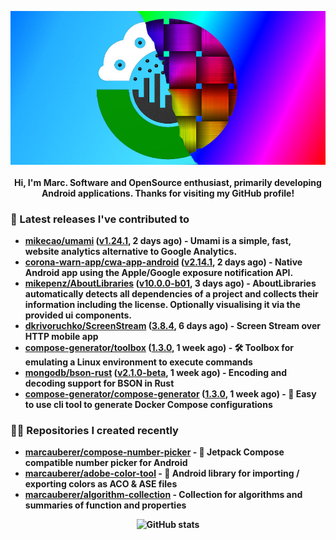 <p align="center">
	<img src="https://raw.githubusercontent.com/marcauberer/marcauberer/master/images/frontpage-image.jpg">
	<br><br>
	<b>Hi, I'm Marc. Software and OpenSource enthusiast, primarily developing Android applications. Thanks for visiting my GitHub profile!
</p>

### 🚀 Latest releases I've contributed to


- [mikecao/umami](https://github.com/mikecao/umami) ([v1.24.1](https://github.com/mikecao/umami/releases/tag/v1.24.1), 2 days ago) - Umami is a simple, fast, website analytics alternative to Google Analytics.
- [corona-warn-app/cwa-app-android](https://github.com/corona-warn-app/cwa-app-android) ([v2.14.1](https://github.com/corona-warn-app/cwa-app-android/releases/tag/v2.14.1), 2 days ago) - Native Android app using the Apple/Google exposure notification API.
- [mikepenz/AboutLibraries](https://github.com/mikepenz/AboutLibraries) ([v10.0.0-b01](https://github.com/mikepenz/AboutLibraries/releases/tag/v10.0.0-b01), 3 days ago) - AboutLibraries automatically detects all dependencies of a project and collects their information including the license. Optionally visualising it via the provided ui components.
- [dkrivoruchko/ScreenStream](https://github.com/dkrivoruchko/ScreenStream) ([3.8.4](https://github.com/dkrivoruchko/ScreenStream/releases/tag/3.8.4), 6 days ago) - Screen Stream over HTTP mobile app
- [compose-generator/toolbox](https://github.com/compose-generator/toolbox) ([1.3.0](https://github.com/compose-generator/toolbox/releases/tag/1.3.0), 1 week ago) - 🛠️ Toolbox for emulating a Linux environment to execute commands
- [mongodb/bson-rust](https://github.com/mongodb/bson-rust) ([v2.1.0-beta](https://github.com/mongodb/bson-rust/releases/tag/v2.1.0-beta), 1 week ago) - Encoding and decoding support for BSON in Rust
- [compose-generator/compose-generator](https://github.com/compose-generator/compose-generator) ([1.3.0](https://github.com/compose-generator/compose-generator/releases/tag/1.3.0), 1 week ago) - 🐳 Easy to use cli tool to generate Docker Compose configurations

### 👨‍💻 Repositories I created recently
- [marcauberer/compose-number-picker](https://github.com/marcauberer/compose-number-picker) - 🔢 Jetpack Compose compatible number picker for Android
- [marcauberer/adobe-color-tool](https://github.com/marcauberer/adobe-color-tool) - 🎨 Android library for importing / exporting colors as ACO &amp; ASE files
- [marcauberer/algorithm-collection](https://github.com/marcauberer/algorithm-collection) - Collection for algorithms and summaries of function and properties

<p align="center">
	<img src="https://github-readme-stats.vercel.app/api?username=marcauberer&show_icons=true&theme=dark" alt="GitHub stats">
</p>
